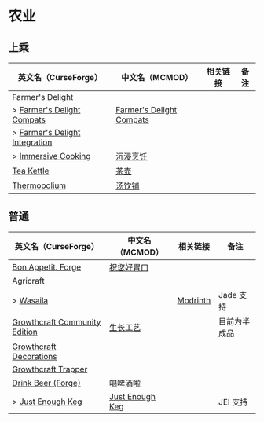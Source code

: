 # 农业

## 上乘

| 英文名（CurseForge）                                                                                       | 中文名（MCMOD）                                                  | 相关链接 | 备注 |
| ---------------------------------------------------------------------------------------------------------- | ---------------------------------------------------------------- | -------- | ---- |
| Farmer's Delight                                                                                           |                                                                  |          |      |
| > [Farmer's Delight Compats](https://www.curseforge.com/minecraft/mc-mods/farmers-delight-compats)         | [Farmer's Delight Compats](https://www.mcmod.cn/class/3656.html) |          |      |
| > [Farmer's Delight Integration](https://www.curseforge.com/minecraft/mc-mods/farmers-delight-integration) |                                                                  |          |      |
| > [Immersive Cooking](https://www.curseforge.com/minecraft/mc-mods/immersive-cooking)                      | [沉浸烹饪](https://www.mcmod.cn/class/4299.html)                 |          |      |
| [Tea Kettle](https://www.curseforge.com/minecraft/mc-mods/tea-kettle)                                      | [茶壶](https://www.mcmod.cn/class/3631.html)                     |          |      |
| [Thermopolium](https://www.curseforge.com/minecraft/mc-mods/thermopolium)                                  | [汤饮铺](https://www.mcmod.cn/class/5857.html)                   |          |      |

## 普通

| 英文名（CurseForge）                                                                                        | 中文名（MCMOD）                                         | 相关链接                                     | 备注         |
| ----------------------------------------------------------------------------------------------------------- | ------------------------------------------------------- | -------------------------------------------- | ------------ |
| [Bon Appetit. Forge](https://www.curseforge.com/minecraft/mc-mods/bon-appetit-forge)                        | [祝您好胃口](https://www.mcmod.cn/class/3402.html)      |                                              |              |
| Agricraft                                                                                                   |                                                         |                                              |              |
| > [Wasaila](https://www.curseforge.com/minecraft/mc-mods/wasaila)                                           |                                                         | [Modrinth](https://modrinth.com/mod/wasaila) | Jade 支持    |
| [Growthcraft Community Edition](https://www.curseforge.com/minecraft/mc-mods/growthcraft-community-edition) | [生长工艺](https://www.mcmod.cn/class/326.html)         |                                              | 目前为半成品 |
| [Growthcraft Decorations](https://www.curseforge.com/minecraft/mc-mods/growthcraft-decorations)             |                                                         |                                              |              |
| [Growthcraft Trapper](https://www.curseforge.com/minecraft/mc-mods/growthcraft-trapper)                     |                                                         |                                              |              |
| [Drink Beer (Forge)](https://www.curseforge.com/minecraft/mc-mods/drink-beer-forge)                         | [喝啤酒啦](https://www.mcmod.cn/class/4585.html)        |                                              |              |
| > [Just Enough Keg](https://www.curseforge.com/minecraft/mc-mods/just-enough-keg)                           | [Just Enough Keg](https://www.mcmod.cn/class/5028.html) |                                              | JEI 支持     |
